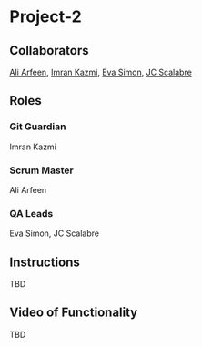 # Project-2

## Collaborators
[Ali Arfeen](https://github.com/youknowme786), [Imran Kazmi](https://github.com/itkazmi814), [Eva Simon](https://github.com/evasimon), [JC Scalabre](https://github.com/jcscalabre)

## Roles

### Git Guardian
Imran Kazmi

### Scrum Master
Ali Arfeen

### QA Leads
Eva Simon, JC Scalabre

## Instructions

TBD

## Video of Functionality

TBD